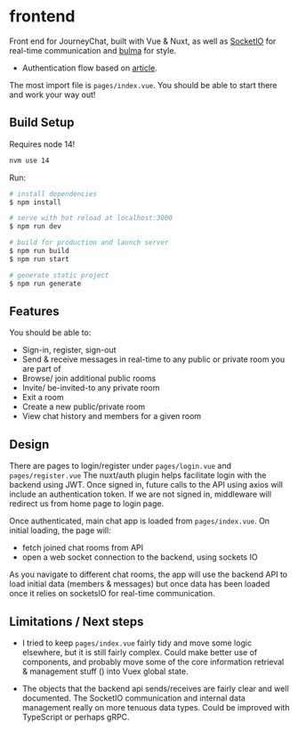 # frontend

Front end for JourneyChat, built with Vue & Nuxt, as well as [SocketIO](https://socket.io/) for real-time communication and [bulma](https://bulma.io/) for style.

- Authentication flow based on [article](https://www.digitalocean.com/community/tutorials/implementing-authentication-in-nuxtjs-app).

The most import file is `pages/index.vue`. You should be able to start there and work your way out!

## Build Setup

Requires node 14!

```bash
nvm use 14
```

Run:

```bash
# install dependencies
$ npm install

# serve with hot reload at localhost:3000
$ npm run dev

# build for production and launch server
$ npm run build
$ npm run start

# generate static project
$ npm run generate
```

## Features

You should be able to:

- Sign-in, register, sign-out
- Send & receive messages in real-time to any public or private room you are part of
- Browse/ join additional public rooms
- Invite/ be-invited-to any private room
- Exit a room
- Create a new public/private room
- View chat history and members for a given room

## Design

There are pages to login/register under `pages/login.vue` and `pages/register.vue` The nuxt/auth plugin helps facilitate login with the backend using JWT. Once signed in, future calls to the API using axios will include an authentication token. If we are not signed in, middleware will redirect us from home page to login page.

Once authenticated, main chat app is loaded from `pages/index.vue`. On initial loading, the page will:

- fetch joined chat rooms from API
- open a web socket connection to the backend, using sockets IO

As you navigate to different chat rooms, the app will use the backend API to load initial data (members & messages) but once data has been loaded once it relies on socketsIO for real-time communication.

## Limitations / Next steps

- I tried to keep `pages/index.vue` fairly tidy and move some logic elsewhere, but it is still fairly complex. Could make better use of components, and probably move some of the core information retrieval & management stuff () into Vuex global state.

- The objects that the backend api sends/receives are fairly clear and well documented. The SocketIO communication and internal data management really on more tenuous data types. Could be improved with TypeScript or perhaps gRPC.
